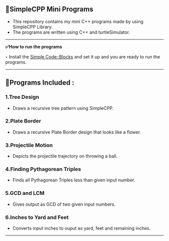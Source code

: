 ## 🌟SimpleCPP Mini Programs

- This repository contains my mini C++ programs made by using SimpleCPP Library.
- The programs are written using C++ and turtleSimulator.
---

**✅How to run the programs**

‣ Install the [Simple Code::Blocks](https://www.cse.iitb.ac.in/~ranade/simplecpp/) and set it up and you are ready to run the programs.

---

## 📁Programs Included :

### 1.Tree Design
- Draws a recursive tree pattern using SimpleCPP.

### 2.Plate Border
- Draws a recursive Plate Border design that looks like a flower.

### 3.Projectile Motion
- Depicts the projectile trajectory on throwing a ball.

### 4.Finding Pythagorean Triples
- Finds all Pythagorean Triples less than given input number.

### 5.GCD and LCM
- Gives output as GCD of two given input numbers.

### 6.Inches to Yard and Feet
- Converts input inches to ouput as yard, feet and remaining inches.
---
